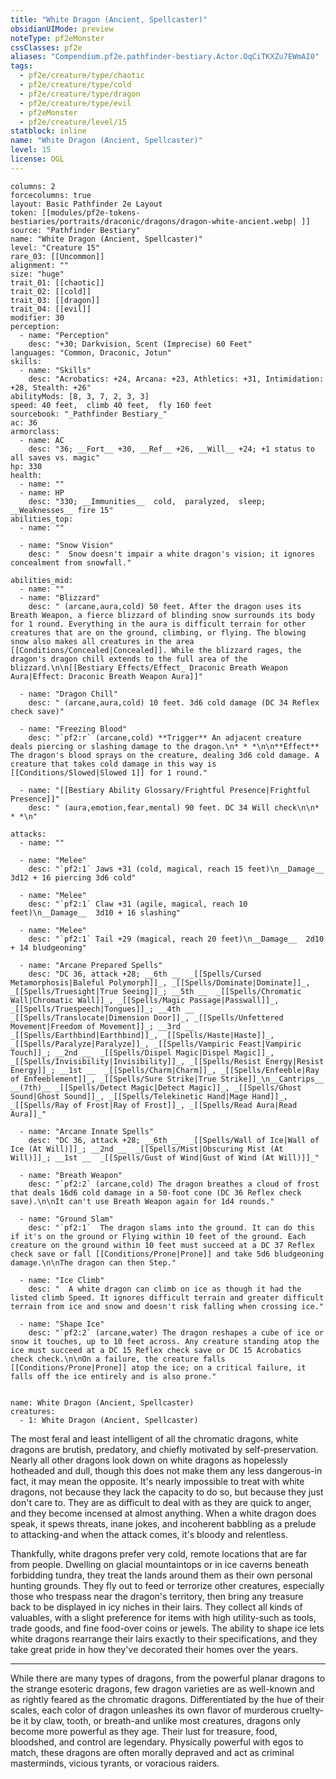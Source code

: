 ```yaml
---
title: "White Dragon (Ancient, Spellcaster)"
obsidianUIMode: preview
noteType: pf2eMonster
cssClasses: pf2e
aliases: "Compendium.pf2e.pathfinder-bestiary.Actor.OqCiTKXZu7EWmAI0" 
tags:
  - pf2e/creature/type/chaotic
  - pf2e/creature/type/cold
  - pf2e/creature/type/dragon
  - pf2e/creature/type/evil
  - pf2eMonster
  - pf2e/creature/level/15
statblock: inline
name: "White Dragon (Ancient, Spellcaster)"
level: 15
license: OGL
---
```


```statblock
columns: 2
forcecolumns: true
layout: Basic Pathfinder 2e Layout
token: [[modules/pf2e-tokens-bestiaries/portraits/draconic/dragons/dragon-white-ancient.webp| ]]
source: "Pathfinder Bestiary"
name: "White Dragon (Ancient, Spellcaster)"
level: "Creature 15"
rare_03: [[Uncommon]]
alignment: ""
size: "huge"
trait_01: [[chaotic]]
trait_02: [[cold]]
trait_03: [[dragon]]
trait_04: [[evil]]
modifier: 30
perception:
  - name: "Perception"
    desc: "+30; Darkvision, Scent (Imprecise) 60 Feet"
languages: "Common, Draconic, Jotun"
skills:
  - name: "Skills"
    desc: "Acrobatics: +24, Arcana: +23, Athletics: +31, Intimidation: +28, Stealth: +26"
abilityMods: [8, 3, 7, 2, 3, 3]
speed: 40 feet,  climb 40 feet,  fly 160 feet
sourcebook: "_Pathfinder Bestiary_"
ac: 36
armorclass:
  - name: AC
    desc: "36; __Fort__ +30, __Ref__ +26, __Will__ +24; +1 status to all saves vs. magic"
hp: 330
health:
  - name: ""
  - name: HP
    desc: "330; __Immunities__  cold,  paralyzed,  sleep; __Weaknesses__ fire 15"
abilities_top:
  - name: ""

  - name: "Snow Vision"
    desc: "  Snow doesn't impair a white dragon's vision; it ignores concealment from snowfall."

abilities_mid:
  - name: ""
  - name: "Blizzard"
    desc: " (arcane,aura,cold) 50 feet. After the dragon uses its Breath Weapon, a fierce blizzard of blinding snow surrounds its body for 1 round. Everything in the aura is difficult terrain for other creatures that are on the ground, climbing, or flying. The blowing snow also makes all creatures in the area [[Conditions/Concealed|Concealed]]. While the blizzard rages, the dragon's dragon chill extends to the full area of the blizzard.\n\n[[Bestiary Effects/Effect_ Draconic Breath Weapon Aura|Effect: Draconic Breath Weapon Aura]]"

  - name: "Dragon Chill"
    desc: " (arcane,aura,cold) 10 feet. 3d6 cold damage (DC 34 Reflex check save)"

  - name: "Freezing Blood"
    desc: "`pf2:r` (arcane,cold) **Trigger** An adjacent creature deals piercing or slashing damage to the dragon.\n* * *\n\n**Effect** The dragon's blood sprays on the creature, dealing 3d6 cold damage. A creature that takes cold damage in this way is [[Conditions/Slowed|Slowed 1]] for 1 round."

  - name: "[[Bestiary Ability Glossary/Frightful Presence|Frightful Presence]]"
    desc: " (aura,emotion,fear,mental) 90 feet. DC 34 Will check\n\n* * *\n"

attacks:
  - name: ""

  - name: "Melee"
    desc: "`pf2:1` Jaws +31 (cold, magical, reach 15 feet)\n__Damage__  3d12 + 16 piercing 3d6 cold"

  - name: "Melee"
    desc: "`pf2:1` Claw +31 (agile, magical, reach 10 feet)\n__Damage__  3d10 + 16 slashing"

  - name: "Melee"
    desc: "`pf2:1` Tail +29 (magical, reach 20 feet)\n__Damage__  2d10 + 14 bludgeoning"

  - name: "Arcane Prepared Spells"
    desc: "DC 36, attack +28; __6th __  _[[Spells/Cursed Metamorphosis|Baleful Polymorph]]_, _[[Spells/Dominate|Dominate]]_, _[[Spells/Truesight|True Seeing]]_; __5th __  _[[Spells/Chromatic Wall|Chromatic Wall]]_, _[[Spells/Magic Passage|Passwall]]_, _[[Spells/Truespeech|Tongues]]_; __4th __  _[[Spells/Translocate|Dimension Door]]_, _[[Spells/Unfettered Movement|Freedom of Movement]]_; __3rd __  _[[Spells/Earthbind|Earthbind]]_, _[[Spells/Haste|Haste]]_, _[[Spells/Paralyze|Paralyze]]_, _[[Spells/Vampiric Feast|Vampiric Touch]]_; __2nd __  _[[Spells/Dispel Magic|Dispel Magic]]_, _[[Spells/Invisibility|Invisibility]]_, _[[Spells/Resist Energy|Resist Energy]]_; __1st __  _[[Spells/Charm|Charm]]_, _[[Spells/Enfeeble|Ray of Enfeeblement]]_, _[[Spells/Sure Strike|True Strike]]_\n__Cantrips__  __(7th)__ _[[Spells/Detect Magic|Detect Magic]]_, _[[Spells/Ghost Sound|Ghost Sound]]_, _[[Spells/Telekinetic Hand|Mage Hand]]_, _[[Spells/Ray of Frost|Ray of Frost]]_, _[[Spells/Read Aura|Read Aura]]_"

  - name: "Arcane Innate Spells"
    desc: "DC 36, attack +28; __6th __  _[[Spells/Wall of Ice|Wall of Ice (At Will)]]_; __2nd __  _[[Spells/Mist|Obscuring Mist (At Will)]]_; __1st __  _[[Spells/Gust of Wind|Gust of Wind (At Will)]]_"

  - name: "Breath Weapon"
    desc: "`pf2:2` (arcane,cold) The dragon breathes a cloud of frost that deals 16d6 cold damage in a 50-foot cone (DC 36 Reflex check save).\n\nIt can't use Breath Weapon again for 1d4 rounds."

  - name: "Ground Slam"
    desc: "`pf2:1`  The dragon slams into the ground. It can do this if it's on the ground or Flying within 10 feet of the ground. Each creature on the ground within 10 feet must succeed at a DC 37 Reflex check save or fall [[Conditions/Prone|Prone]] and take 5d6 bludgeoning damage.\n\nThe dragon can then Step."

  - name: "Ice Climb"
    desc: "  A white dragon can climb on ice as though it had the listed climb Speed. It ignores difficult terrain and greater difficult terrain from ice and snow and doesn't risk falling when crossing ice."

  - name: "Shape Ice"
    desc: "`pf2:2` (arcane,water) The dragon reshapes a cube of ice or snow it touches, up to 10 feet across. Any creature standing atop the ice must succeed at a DC 15 Reflex check save or DC 15 Acrobatics check check.\n\nOn a failure, the creature falls [[Conditions/Prone|Prone]] atop the ice; on a critical failure, it falls off the ice entirely and is also prone."
 
```

```encounter-table
name: White Dragon (Ancient, Spellcaster)
creatures:
  - 1: White Dragon (Ancient, Spellcaster)
```



The most feral and least intelligent of all the chromatic dragons, white dragons are brutish, predatory, and chiefly motivated by self-preservation. Nearly all other dragons look down on white dragons as hopelessly hotheaded and dull, though this does not make them any less dangerous-in fact, it may mean the opposite. It's nearly impossible to treat with white dragons, not because they lack the capacity to do so, but because they just don't care to. They are as difficult to deal with as they are quick to anger, and they become incensed at almost anything. When a white dragon does speak, it spews threats, inane jokes, and incoherent babbling as a prelude to attacking-and when the attack comes, it's bloody and relentless.

Thankfully, white dragons prefer very cold, remote locations that are far from people. Dwelling on glacial mountaintops or in ice caverns beneath forbidding tundra, they treat the lands around them as their own personal hunting grounds. They fly out to feed or terrorize other creatures, especially those who trespass near the dragon's territory, then bring any treasure back to be displayed in icy niches in their lairs. They collect all kinds of valuables, with a slight preference for items with high utility-such as tools, trade goods, and fine food-over coins or jewels. The ability to shape ice lets white dragons rearrange their lairs exactly to their specifications, and they take great pride in how they've decorated their homes over the years.

* * *

While there are many types of dragons, from the powerful planar dragons to the strange esoteric dragons, few dragon varieties are as well-known and as rightly feared as the chromatic dragons. Differentiated by the hue of their scales, each color of dragon unleashes its own flavor of murderous cruelty-be it by claw, tooth, or breath-and unlike most creatures, dragons only become more powerful as they age. Their lust for treasure, food, bloodshed, and control are legendary. Physically powerful with egos to match, these dragons are often morally depraved and act as criminal masterminds, vicious tyrants, or voracious raiders.
